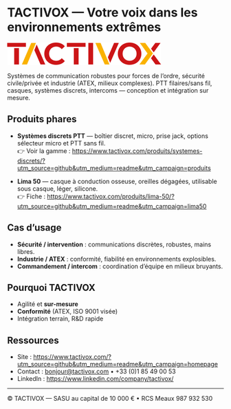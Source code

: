# TACTIVOX — Votre voix dans les environnements extrêmes

![Tactivox](assets/logo.png)

Systèmes de communication robustes pour forces de l’ordre, sécurité civile/privée et industrie (ATEX, milieux complexes).
PTT filaires/sans fil, casques, systèmes discrets, intercoms — conception et intégration sur mesure.

## Produits phares
- **Systèmes discrets PTT** — boîtier discret, micro, prise jack, options sélecteur micro et PTT sans fil.  
  👉 Voir la gamme : https://www.tactivox.com/produits/systemes-discrets/?utm_source=github&utm_medium=readme&utm_campaign=produits

- **Lima 50** — casque à conduction osseuse, oreilles dégagées, utilisable sous casque, léger, silicone.  
  👉 Fiche : https://www.tactivox.com/produits/lima-50/?utm_source=github&utm_medium=readme&utm_campaign=lima50

## Cas d’usage
- **Sécurité / intervention** : communications discrètes, robustes, mains libres.
- **Industrie / ATEX** : conformité, fiabilité en environnements explosibles.
- **Commandement / intercom** : coordination d’équipe en milieux bruyants.

## Pourquoi TACTIVOX
- Agilité et **sur-mesure**  
- **Conformité** (ATEX, ISO 9001 visée)  
- Intégration terrain, R&D rapide

## Ressources
- Site : https://www.tactivox.com/?utm_source=github&utm_medium=readme&utm_campaign=homepage  
- Contact : bonjour@tactivox.com • +33 (0)1 85 49 00 53  
- LinkedIn : https://www.linkedin.com/company/tactivox/

---

© TACTIVOX — SASU au capital de 10 000 € • RCS Meaux 987 932 530
